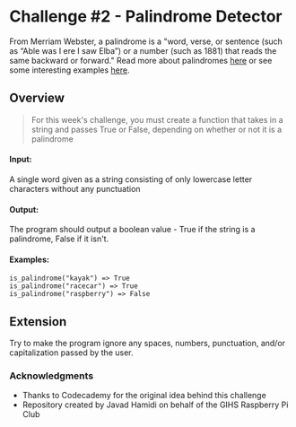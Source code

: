 # Challenge #2 - Palindrome Detector

From Merriam Webster, a palindrome is a "word, verse, or sentence (such as “Able was I ere I saw Elba”) or a number (such as 1881) that reads the same backward or forward."  Read more about palindromes [here](https://en.wikipedia.org/wiki/Palindrome) or see some interesting examples [here](http://examples.yourdictionary.com/palindrome-examples.html).

## Overview
> For this week's challenge, you must create a function that takes in a string and passes True or False, depending on whether or not it is a palindrome

#### Input:
A single word given as a string consisting of only lowercase letter characters without any punctuation

#### Output:
The program should output a boolean value - True if the string is a palindrome, False if it isn't.

#### Examples:
```
is_palindrome("kayak") => True
is_palindrome("racecar") => True
is_palindrome("raspberry") => False
```

## Extension
Try to make the program ignore any spaces, numbers, punctuation, and/or capitalization passed by the user.

### Acknowledgments
* Thanks to Codecademy for the original idea behind this challenge
* Repository created by Javad Hamidi on behalf of the GIHS Raspberry Pi Club
